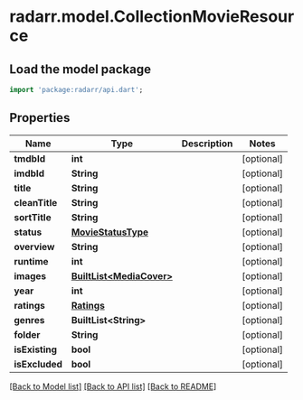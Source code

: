 # radarr.model.CollectionMovieResource

## Load the model package
```dart
import 'package:radarr/api.dart';
```

## Properties
Name | Type | Description | Notes
------------ | ------------- | ------------- | -------------
**tmdbId** | **int** |  | [optional] 
**imdbId** | **String** |  | [optional] 
**title** | **String** |  | [optional] 
**cleanTitle** | **String** |  | [optional] 
**sortTitle** | **String** |  | [optional] 
**status** | [**MovieStatusType**](MovieStatusType.md) |  | [optional] 
**overview** | **String** |  | [optional] 
**runtime** | **int** |  | [optional] 
**images** | [**BuiltList&lt;MediaCover&gt;**](MediaCover.md) |  | [optional] 
**year** | **int** |  | [optional] 
**ratings** | [**Ratings**](Ratings.md) |  | [optional] 
**genres** | **BuiltList&lt;String&gt;** |  | [optional] 
**folder** | **String** |  | [optional] 
**isExisting** | **bool** |  | [optional] 
**isExcluded** | **bool** |  | [optional] 

[[Back to Model list]](../README.md#documentation-for-models) [[Back to API list]](../README.md#documentation-for-api-endpoints) [[Back to README]](../README.md)


